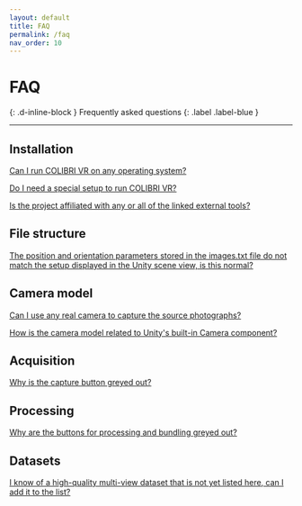 ```yaml
---
layout: default
title: FAQ
permalink: /faq
nav_order: 10
---
```


# FAQ
{: .d-inline-block }
Frequently asked questions
{: .label .label-blue }

* * * 

## Installation

[Can I run COLIBRI VR on any operating system?](https://caor-mines-paristech.github.io/colibri-vr/getting-started/installation#can-i-run-temp-project-on-any-operating-system)

[Do I need a special setup to run COLIBRI VR?](https://caor-mines-paristech.github.io/colibri-vr/getting-started/installation#do-i-need-a-special-setup-to-run-temp-project)

[Is the project affiliated with any or all of the linked external tools?](https://caor-mines-paristech.github.io/colibri-vr/getting-started/installation#is-the-project-affiliated-with-any-or-all-of-the-linked-external-tools)

## File structure

[The position and orientation parameters stored in the images.txt file do not match the setup displayed in the Unity scene view, is this normal?](https://caor-mines-paristech.github.io/colibri-vr/structural-elements/file-structure#the-position-and-orientation-parameters-stored-in-the-imagestxt-file-do-not-match-the-setup-displayed-in-the-unity-scene-view-is-this-normal)

## Camera model

[Can I use any real camera to capture the source photographs?](https://caor-mines-paristech.github.io/colibri-vr/structural-elements/camera-model#can-i-use-any-real-camera-to-capture-the-source-photographs)

[How is the camera model related to Unity's built-in Camera component?](https://caor-mines-paristech.github.io/colibri-vr/structural-elements/camera-model#how-is-the-camera-model-related-to-unitys-built-in-camera-component)

## Acquisition

[Why is the capture button greyed out?](https://caor-mines-paristech.github.io/colibri-vr/core-components/acquisition#why-is-the-capture-button-greyed-out)

## Processing

[Why are the buttons for processing and bundling greyed out?](https://caor-mines-paristech.github.io/colibri-vr/core-components/processing#why-are-the-buttons-for-processing-and-bundling-greyed-out)


## Datasets

[I know of a high-quality multi-view dataset that is not yet listed here, can I add it to the list?](https://caor-mines-paristech.github.io/colibri-vr/datasets/#i-know-of-a-high-quality-multi-view-dataset-that-is-not-yet-listed-here-can-i-add-it-to-the-list)
